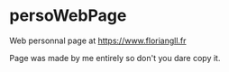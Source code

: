 # persoWebPage

Web personnal page at https://www.floriangll.fr

Page was made by me entirely so don't you dare copy it.
